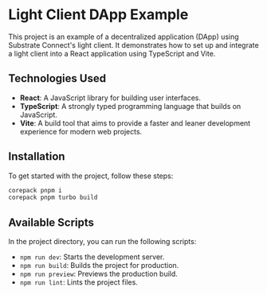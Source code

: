 # Light Client DApp Example

This project is an example of a decentralized application (DApp) using Substrate Connect's light client. It demonstrates how to set up and integrate a light client into a React application using TypeScript and Vite.

## Technologies Used

- **React**: A JavaScript library for building user interfaces.
- **TypeScript**: A strongly typed programming language that builds on JavaScript.
- **Vite**: A build tool that aims to provide a faster and leaner development experience for modern web projects.

## Installation

To get started with the project, follow these steps:

```bash
corepack pnpm i
corepack pnpm turbo build
```

## Available Scripts

In the project directory, you can run the following scripts:

- `npm run dev`: Starts the development server.
- `npm run build`: Builds the project for production.
- `npm run preview`: Previews the production build.
- `npm run lint`: Lints the project files.
